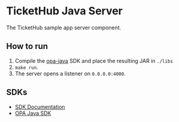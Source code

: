 # TicketHub Java Server

The TicketHub sample app server component.

## How to run

1. Compile the [opa-java](https://github.com/StyraInc/opa-java) SDK and place the resulting JAR in `./libs`
2. `make run`.
3. The server opens a listener on `0.0.0.0:4000`.

## SDKs

* [SDK Documentation](https://docs.styra.com/sdk)
* [OPA Java SDK](https://github.com/StyraInc/opa-java)
